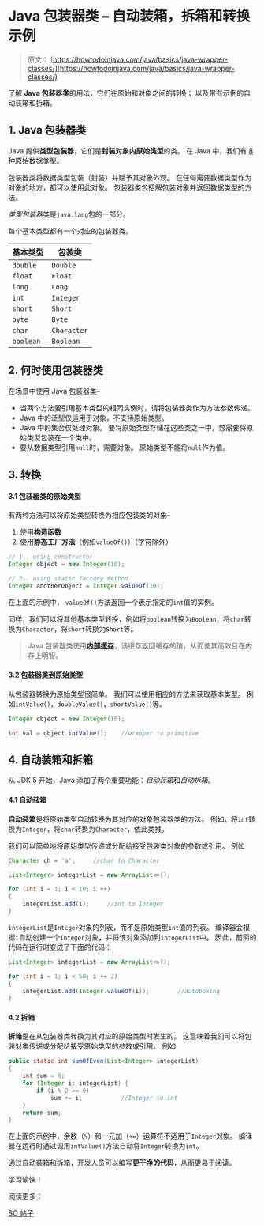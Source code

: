 # Java 包装器类 – 自动装箱，拆箱和转换示例

> 原文： [https://howtodoinjava.com/java/basics/java-wrapper-classes/](https://howtodoinjava.com/java/basics/java-wrapper-classes/)

了解 **Java 包装器类**的用法，它们在原始和对象之间的转换； 以及带有示例的自动装箱和拆箱。

## 1\. Java 包装器类

Java 提供**类型包装器**，它们是**封装对象内原始类型**的类。 在 Java 中，我们有 [8 种原始数据类型](https://howtodoinjava.com/java/basics/primitive-data-types-in-java/)。

包装器类将数据类型包装（封装）并赋予其对象外观。 在任何需要数据类型作为对象的地方，都可以使用此对象。 包装器类包括解包装对象并返回数据类型的方法。

*类型包装器*类是`java.lang`包的一部分。

每个基本类型都有一个对应的包装器类。

| **基本类型** | **包装类** |
| --- | --- |
| `double` | `Double` |
| `float` | `Float` |
| `long` | `Long` |
| `int` | `Integer` |
| `short` | `Short` |
| `byte` | `Byte` |
| `char` | `Character` |
| `boolean` | `Boolean` |

## 2\. 何时使用包装器类

在场景中使用 Java 包装器类–

*   当两个方法要引用基本类型的相同实例时，请将包装器类作为方法参数传递。
*   Java 中的泛型仅适用于对象，不支持原始类型。
*   Java 中的集合仅处理对象。 要将原始类型存储在这些类之一中，您需要将原始类型包装在一个类中。
*   要从数据类型引用`null`时，需要对象。 原始类型不能将`null`作为值。

## 3\. 转换

#### 3.1 包装器类的原始类型

有两种方法可以将原始类型转换为相应包装类的对象–

1.  使用**构造函数**
2.  使用**静态工厂方法**（例如`valueOf()`）（字符除外）

```java
// 1\. using constructor
Integer object = new Integer(10);

// 2\. using static factory method
Integer anotherObject = Integer.valueOf(10);

```

在上面的示例中， `valueOf()`方法返回一个表示指定的`int`值的实例。

同样，我们可以将其他基本类型转换，例如将`boolean`转换为`Boolean`，将`char`转换为`Character`，将`short`转换为`Short`等。

> Java 包装器类使用[**内部缓存**](https://howtodoinjava.com/java/basics/object-initialization-best-practices-internal-caching-in-wrapper-classes/)，该缓存返回缓存的值，从而使其高效且在内存上明智。

#### 3.2 包装器类到原始类型

从包装器转换为原始类型很简单。 我们可以使用相应的方法来获取基本类型。 例如`intValue()`，`doubleValue()`，`shortValue()`等。

```java
Integer object = new Integer(10);

int val = object.intValue();	//wrapper to primitive

```

## 4\. 自动装箱和拆箱

从 JDK 5 开始，Java 添加了两个重要功能：*自动装箱*和*自动拆箱*。

#### 4.1 自动装箱

**自动装箱**是将原始类型自动转换为其对应的对象包装器类的方法。 例如，将`int`转换为`Integer`，将`char`转换为`Character`，依此类推。

我们可以简单地将原始类型传递或分配给接受包装类对象的参数或引用。 例如

```java
Character ch = 'a';		//char to Character

List<Integer> integerList = new ArrayList<>();

for (int i = 1; i < 10; i ++) 
{
    integerList.add(i);		//int to Integer
}

```

`integerList`是`Integer`对象的列表，而不是原始类型`int`值的列表。 编译器会根据`i`自动创建一个`Integer`对象，并将该对象添加到`integerList`中。 因此，前面的代码在运行时变成了下面的代码：

```java
List<Integer> integerList = new ArrayList<>();

for (int i = 1; i < 50; i += 2) 
{
    integerList.add(Integer.valueOf(i));		//autoboxing
}

```

#### 4.2 拆箱

**拆箱**是在从包装器类转换为其对应的原始类型时发生的。 这意味着我们可以将包装对象传递或分配给接受原始类型的参数或引用。 例如

```java
public static int sumOfEven(List<Integer> integerList) 
{
    int sum = 0;
    for (Integer i: integerList) {
    	if (i % 2 == 0)
            sum += i;			//Integer to int
    }
    return sum;
}

```

在上面的示例中，余数（`%`）和一元加（`+=`）运算符不适用于`Integer`对象。 编译器在运行时通过调用`intValue()`方法自动将`Integer`转换为`int`。

通过自动装箱和拆箱，开发人员可以编写**更干净的代码**，从而更易于阅读。

学习愉快！

阅读更多：

[SO 帖子](https://stackoverflow.com/questions/3579035/why-are-there-wrapper-classes-in-java)